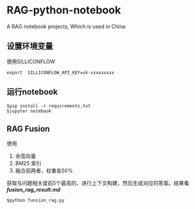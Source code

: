 # RAG-python-notebook

A RAG notebook projects, Which is used in China

## 设置环境变量

使用SILLICONFLOW

```.zshrc
export  SILLICONFLOW_API_KEY=sk-xxxxxxxxx
```

## 运行notebook

```Shell
$pip install -r requirements.txt
$jupyter notebook
```

## RAG Fusion

使用

1. 余弦向量
2. BM25 索引
3. 融合前两者，权重各50%

获取与问题相关度前5个最高的，进行上下文构建，然后生成对应的答案。结果看***fusion_rag_result.md***

```shell
$python funsion_rag.py 
```
